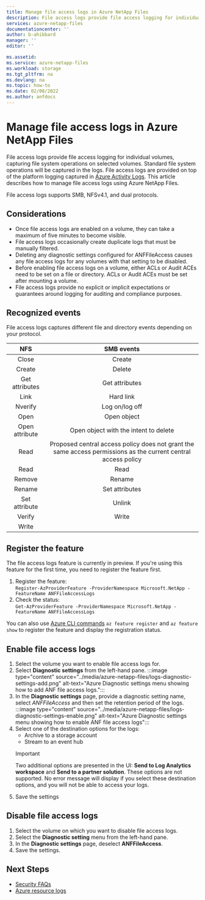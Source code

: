 ```yaml
---
title: Manage file access logs in Azure NetApp Files
description: File access logs provide file access logging for individual volumes, capturing file system operations on selected volume
services: azure-netapp-files
documentationcenter: ''
author: b-ahibbard
manager: ''
editor: ''

ms.assetid:
ms.service: azure-netapp-files
ms.workload: storage
ms.tgt_pltfrm: na
ms.devlang: na
ms.topic: how-to
ms.date: 02/08/2022
ms.author: anfdocs
---
```

# Manage file access logs in Azure NetApp Files

File access logs provide file access logging for individual volumes, capturing file system operations on selected volumes. Standard file system operations will be captured in the logs. File access logs are provided on top of the platform logging captured in [Azure Activity Logs](../azure-monitor/essentials/activity-log.md). This article describes how to manage file access logs using Azure NetApp Files. 

File access logs supports SMB, NFSv4.1, and dual protocols.

## Considerations

* Once file access logs are enabled on a volume, they can take a maximum of five minutes to become visible. 
* File access logs occasionally create duplicate logs that must be manually filtered. 
* Deleting any diagnostic settings configured for ANFFileAccess causes any file access logs for any volumes with that setting to be disabled. 
* Before enabling file access logs on a volume, either ACLs or Audit ACEs need to be set on a file or directory. ACLs or Audit ACEs must be set after mounting a volume.  
* File access logs provide no explicit or implicit expectations or guarantees around logging for auditing and compliance purposes. 

## Recognized events

File access logs captures different file and directory events depending on your protocol. 

**NFS**|**SMB events**
:-----:|:-----:
Close | Create
Create | Delete
Get attributes | Get attributes
Link |  Hard link
Nverify | Log on/log off
Open | Open object
Open attribute | Open object with the intent to delete
Read | Proposed central access policy does not grant the same access permissions as the current central access policy
Read | Read 
Remove | Rename
Rename| Set attributes
Set attribute| Unlink 
Verify | Write 
Write | 

## Register the feature

The file access logs feature is currently in preview. If you're using this feature for the first time, you need to register the feature first. 
1. Register the feature:<br>`Register-AzProviderFeature -ProviderNamespace Microsoft.NetApp -FeatureName ANFFileAccessLogs`
2. Check the status:<br>`Get-AzProviderFeature -ProviderNamespace Microsoft.NetApp -FeatureName ANFFileAccessLogs`

You can also use [Azure CLI commands](/cli/azure/feature) `az feature register` and `az feature show` to register the feature and display the registration status.

## Enable file access logs

1. Select the volume you want to enable file access logs for. 
2. Select **Diagnostic settings** from the left-hand pane.
:::image type="content" source="../media/azure-netapp-files/logs-diagnostic-settings-add.png" alt-text="Azure Diagnostic settings menu showing how to add ANF file access logs.":::
3. In the **Diagnostic settings** page, provide a diagnostic setting name, select *ANFFileAccess* and then set the retention period of the logs. 
:::image type="content" source="../media/azure-netapp-files/logs-diagnostic-settings-enable.png" alt-text="Azure Diagnostic settings menu showing how to enable ANF file access logs":::
4. Select one of the destination options for the logs:
    * Archive to a storage account
    * Stream to an event hub
    > [!IMPORTANT]
    > Two additional options are presented in the UI: **Send to Log Analytics workspace** and **Send to a partner solution**. These options are not supported. No error message will display if you select these destination options, and you will not be able to access your logs. 
5. Save the settings

## Disable file access logs

1. Select the volume on which you want to disable file access logs.
2. Select the **Diagnostic setting** menu from the left-hand pane. 
3. In the **Diagnostic settings** page, deselect **ANFFileAccess**.
4. Save the settings.
 
## Next Steps

* [Security FAQs](faq-security.md) 
* [Azure resource logs](..\azure-monitor\essentials\resource-logs.md)